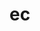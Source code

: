 # ec
<!-- Kvinhdepzai -->
<title>Yêu Bảo bối</title>
<script>
    //Thay phần kịch bản bằng kịch bản của bạn
    var kichban = [
        ['Cậu à, tớ có điều muốn nói','Cậu nói đi'],
        ['Tớ muốn hỏi em là:..','Đừng ngại, cậu cứ nói đi :>']
    ]
    //Thay loiToTinh bằng lời tỏ tình của bạn
    var loiToTinh = 'Tối chơi cờ tiếp hong?'
    //Thay lời xác nhận bằng lời xác nhận của bạn
    var xacnhan = 'Ok vậy hẹn nhau tối nhau 10h nhe! Không chơi không đi ngủ! Ahihi đồ ngốk! :>';
    //Tốc độ in chữ ra
    var tocDo = 50;
    //Khi chọn Không thì sẽ thông báo ra:
    var khiChonKhong = 'Đừng ngoan cố thế chọn nút kia đi!'
    //Link ảnh chèn vào web
    var linkImg = 'https://scontent.fsgn8-4.fna.fbcdn.net/v/t1.15752-9/345874394_913861579896797_1645186147415925448_n.jpg?_nc_cat=105&ccb=1-7&_nc_sid=ae9488&_nc_ohc=Y7DjQnChTHAAX8RiTWC&_nc_ht=scontent.fsgn8-4.fna&oh=03_AdQH1dXQZI5YM-XKzaG7MexF8bFJZ9SUgr5WjQkKcBesvg&oe=64B88811'
    //Link đến mess hay fb của bạn
    var linkToMess = 'https://www.facebook.com/khanhvinh.pham.773/'
</script>

